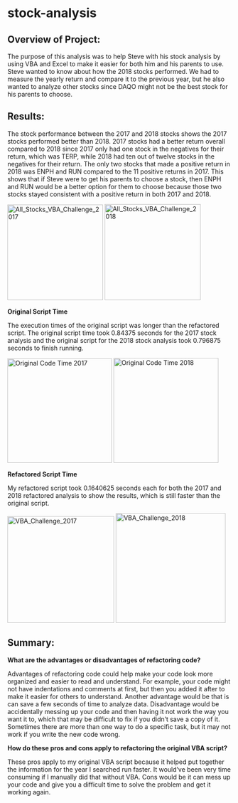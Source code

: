 # stock-analysis
## Overview of Project:
The purpose of this analysis was to help Steve with his stock analysis by using VBA and Excel to make it easier for both him and his parents to use. Steve wanted to know about how the 2018 stocks performed. We had to measure the yearly return and compare it to the previous year, but he also wanted to analyze other stocks since DAQO might not be the best stock for his parents to choose.

## Results:
The stock performance between the 2017 and 2018 stocks shows the 2017 stocks performed better than 2018. 2017 stocks had a better return overall compared to 2018 since 2017 only had one stock in the negatives for their return, which was TERP, while 2018 had ten out of twelve stocks in the negatives for their return. The only two stocks that made a positive return in 2018 was ENPH and RUN compared to the 11 positive returns in 2017. This shows that if Steve were to get his parents to choose a stock, then ENPH and RUN would be a better option for them to choose because those two stocks stayed consistent with a positive return in both 2017 and 2018. 

<img width="215" alt="All_Stocks_VBA_Challenge_2017" src="https://user-images.githubusercontent.com/79742633/112744182-98e27400-8f52-11eb-8585-39c4ecb9705e.png">
<img width="216" alt="All_Stocks_VBA_Challenge_2018" src="https://user-images.githubusercontent.com/79742633/112744191-aa2b8080-8f52-11eb-876a-4b058b306b0b.png">

**Original Script Time**

The execution times of the original script was longer than the refactored script. The original script time took 0.84375 seconds for the 2017 stock analysis and the original script for the 2018 stock analysis took 0.796875 seconds to finish running. 

<img width="235" alt="Original Code Time 2017" src="https://user-images.githubusercontent.com/79742633/112744195-be6f7d80-8f52-11eb-965b-01a2eccf219b.png">
<img width="236" alt="Original Code Time 2018" src="https://user-images.githubusercontent.com/79742633/112744210-d0512080-8f52-11eb-9cff-9f25d8430a66.png">

**Refactored Script Time**

My refactored script took 0.1640625 seconds each for both the 2017 and 2018 refactored analysis to show the results, which is still faster than the original script.

<img width="240" alt="VBA_Challenge_2017" src="https://user-images.githubusercontent.com/79742633/112719913-af3bf180-8eb8-11eb-8729-7b2080cf65c5.png">
<img width="247" alt="VBA_Challenge_2018" src="https://user-images.githubusercontent.com/79742633/112719972-0fcb2e80-8eb9-11eb-965a-e994ae57040f.png">


## Summary:
**What are the advantages or disadvantages of refactoring code?**

Advantages of refactoring code could help make your code look more organized and easier to read and understand. For example, your code might not have indentations and comments at first, but then you added it after to make it easier for others to understand. Another advantage would be that is can save a few seconds of time to analyze data.
Disadvantage would be accidentally messing up your code and then having it not work the way you want it to, which that may be difficult to fix if you didn’t save a copy of it. Sometimes there are more than one way to do a specific task, but it may not work if you write the new code wrong.

**How do these pros and cons apply to refactoring the original VBA script?**

These pros apply to my original VBA script because it helped put together the information for the year I searched run faster. It would’ve been very time consuming if I manually did that without VBA. Cons would be it can mess up your code and give you a difficult time to solve the problem and get it working again.
